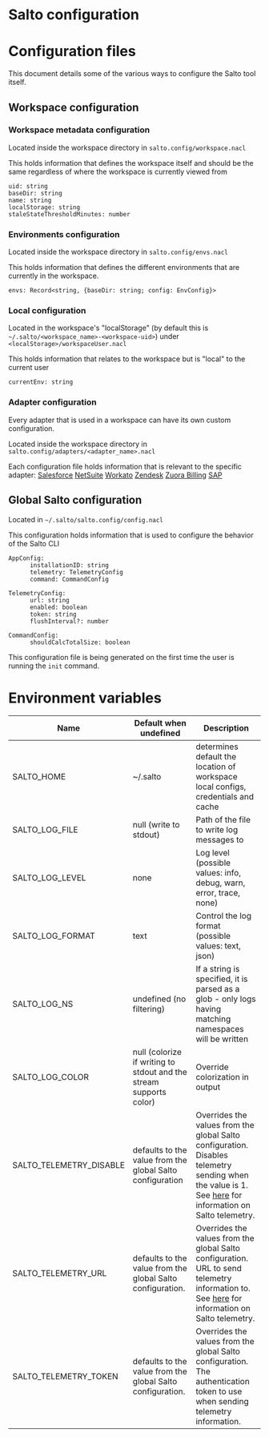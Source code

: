 # Salto configuration

# Configuration files

This document details some of the various ways to configure the Salto tool itself.

## Workspace configuration

### Workspace metadata configuration

Located inside the workspace directory in `salto.config/workspace.nacl`

This holds information that defines the workspace itself and should be the same regardless of where the workspace is currently viewed from
```hcl
uid: string
baseDir: string
name: string
localStorage: string
staleStateThresholdMinutes: number
```

### Environments configuration

Located inside the workspace directory in `salto.config/envs.nacl`

This holds information that defines the different environments that are currently in the workspace.
```hcl
envs: Record<string, {baseDir: string; config: EnvConfig}>
```


### Local configuration

Located in the workspace's "localStorage" (by default this is `~/.salto/<workspace_name>-<workspace-uid>`) under `<localStorage>/workspaceUser.nacl`

This holds information that relates to the workspace but is "local" to the current user
```hcl
currentEnv: string
```

### Adapter configuration

Every adapter that is used in a workspace can have its own custom configuration.

Located inside the workspace directory in `salto.config/adapters/<adapter_name>.nacl`

Each configuration file holds information that is relevant to the specific adapter:
[Salesforce](../packages/salesforce-adapter/config_doc.md)
[NetSuite](../packages/netsuite-adapter/config_doc.md)
[Workato](../packages/workato-adapter/config_doc.md)
[Zendesk](../packages/zendesk-adapter/config_doc.md)
[Zuora Billing](../packages/zuora-billing-adapter/config_doc.md)
[SAP](../packages/sap-adapter/config_doc.md)

## Global Salto configuration

Located in `~/.salto/salto.config/config.nacl`

This configuration holds information that is used to configure the behavior of the Salto CLI
```hcl
AppConfig:
      installationID: string
      telemetry: TelemetryConfig
      command: CommandConfig

TelemetryConfig:
      url: string
      enabled: boolean
      token: string
      flushInterval?: number

CommandConfig:
      shouldCalcTotalSize: boolean
```

This configuration file is being generated on the first time the user
is running the `init` command.

# Environment variables

| Name                   | Default when undefined      | Description
| -----------------------| ----------------------------| -----------
| SALTO\_HOME             | ~/.salto                    | determines default the location of workspace local configs, credentials and cache
| SALTO\_LOG\_FILE         | null (write to stdout)      | Path of the file to write log messages to
| SALTO\_LOG\_LEVEL        | none                        | Log level (possible values: info, debug, warn, error, trace, none)
| SALTO\_LOG\_FORMAT       | text                        | Control the log format (possible values: text, json)
| SALTO\_LOG\_NS           | undefined (no filtering)    | If a string is specified, it is parsed as a glob - only logs having matching namespaces will be written
| SALTO\_LOG\_COLOR        | null (colorize if writing to stdout and the stream supports color) | Override colorization in output
| SALTO\_TELEMETRY\_DISABLE| defaults to the value from the global Salto configuration | Overrides the values from the global Salto configuration. Disables telemetry sending when the value is 1. See [here](telemetry.md) for information on Salto telemetry.
| SALTO\_TELEMETRY\_URL    | defaults to the value from the global Salto configuration. | Overrides the values from the global Salto configuration. URL to send telemetry information to.  See [here](telemetry.md) for information on Salto telemetry.
| SALTO\_TELEMETRY\_TOKEN  | defaults to the value from the global Salto configuration. |Overrides the values from the global Salto configuration. The authentication token to use when sending telemetry information.
